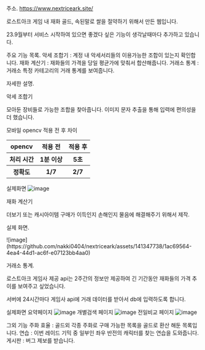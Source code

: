 주소. https://www.nextriceark.site/

로스트아크 게임 내 재화 골드, 속된말로 쌀을 절약하기 위해서 만든 웹입니다.

23.9월부터 서비스 시작하여 있으면 좋겠다 싶은 기능이 생각날때마다 추가하고 있습니다.

주요 기능 목록.
악세 조합기 : 계정 내 악세서리들의 이용가능한 조합이 있는지 확인합니다.
재화 계산기 : 재화들의 가격을 당일 평균가에 맞춰서 합산해줍니다.
거래소 통계 : 거래소 특정 카테고리의 거래 통계를 보여줍니다.


자세한 설명.

악세 조합기

모아둔 장비들로 가능한 조합을 찾아줍니다.
이미지 문자 추출을 통해 입력에 편의성을 더 했습니다.

<p>모바일 opencv 적용 전 후 차이</p>
<table>
 <tr>
   <th>opencv</th>
     <th>적용 전</th>
       <th>적용 후</th>
      </tr>
  <tr>
    <th>처리 시간</th>
      <th>1분 이상</th>
        <th>5초</th>
        </tr>
  <tr>
    <th>정확도</th>
    <th>1/7</th>
    <th>2/7</th>
  </tr>
   


</table>
 

실제화면
![image](https://github.com/nakki0404/nextriceark/assets/141347738/1df006ff-a843-40e6-9ea5-26676cc79449)

재화 계산기

더보기 또는 캐시아이템 구매가 이득인지 손해인지 물음에 해결해주기 위해서 제작.

실제 화면.
<p>![image](https://github.com/nakki0404/nextriceark/assets/141347738/1ac69564-4ea4-44d1-ac6f-e07123bb4aa0)</p>

거래소 통계.

로스트아크 게임사 제공 api는 2주간의 정보만 제공하여 긴 기간동안 재화들의 가격 추이를 보여주고 싶었습니다.

서버에 24시간마다 게임사 api에 거래 데이터를 받아서 db에 입력하도록 합니다.

실제화면
요약페이지
![image](https://github.com/nakki0404/nextriceark/assets/141347738/268ffd26-4789-4b18-899f-f868f41ce35e)
개별검색 페이지
![image](https://github.com/nakki0404/nextriceark/assets/141347738/8a46ed8b-27fb-484d-8023-50fb31634665)
전일비교 페이지
![image](https://github.com/nakki0404/nextriceark/assets/141347738/9d0f80cb-09a5-4cc4-a589-ca011c3e3fc4)

그외 기능
주화 효율 : 골드외 각종 주화로 구매 가능한 목록을 골드로 환산 해둔 목록입니다.
연습 : 이번 레이드 기믹 중 일부인 좌우 반전의 캐릭터를 찾는 연습을 도와줍니다.
게시판 : 버그 제보를 받습니다.
